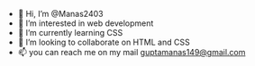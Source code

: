 - 👋 Hi, I’m @Manas2403
- 👀 I’m interested in web development
- 🌱 I’m currently learning CSS 
- 💞️ I’m looking to collaborate on HTML and CSS
- 📫 you can reach me on my mail guptamanas149@gmail.com


<!---
Manas2403/Manas2403 is a ✨ special ✨ repository because its `README.md` (this file) appears on your GitHub profile.
You can click the Preview link to take a look at your changes.
--->
